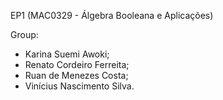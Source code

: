EP1 (MAC0329 - Álgebra Booleana e Aplicações)

Group: 
* Karina Suemi Awoki; 
* Renato Cordeiro Ferreita;
* Ruan de Menezes Costa;
* Vinícius Nascimento Silva.
